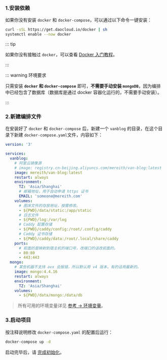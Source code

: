 ### 1.安装依赖

如果你没有安装 `docker` 和 `docker-compose`，可以通过以下命令一键安装：

```bash
curl -sSL https://get.daocloud.io/docker | sh
systemctl enable --now docker
```

::: tip

如果你没有接触过 `docker`，可以查看 [Docker 入门教程](https://www.ruanyifeng.com/blog/2018/02/docker-tutorial.html)。

:::

::: warning 环境要求

只需安装 **`docker` 和 `docker-compose`** 即可，**不需要手动安装 `mongoDB`**，因为编排中已经包含了数据库（数据库是通过 docker 容器化运行的，不需要手动安装）。

:::

### 2.新建编排文件

在安装好了 `docker` 和 `docker-compose` 后，新建一个 `vanblog` 的目录，在这个目录下新建 `docker-compose.yaml`文件，内容如下：

```yml
version: '3'

services:
  vanblog:
    # 阿里云镜像源
    # image: registry.cn-beijing.aliyuncs.com/mereith/van-blog:latest
    image: mereith/van-blog:latest
    restart: always
    environment:
      TZ: 'Asia/Shanghai'
      # 邮箱地址，用于自动申请 https 证书
      EMAIL: 'someone@mereith.com'
    volumes:
      # 图床文件的存放地址，按需修改。
      - ${PWD}/data/static:/app/static
      # 日志文件
      - ${PWD}/log:/var/log
      # Caddy 配置存储
      - ${PWD}/caddy/config:/root/.config/caddy
      # Caddy 证书存储
      - ${PWD}/caddy/data:/root/.local/share/caddy
    ports:
      # 前面的是映射到宿主机的端口号，改端口的话改前面的。
      - 80:80
      - 443:443
  mongo:
    # 某些机器不支持 avx 会报错，所以默认用 v4 版本。有的话用最新的。
    image: mongo:4.4.16
    restart: always
    environment:
      TZ: 'Asia/Shanghai'
    volumes:
      - ${PWD}/data/mongo:/data/db
```

> 所有可用的环境变量详见 [参考 → 环境变量](../reference/env.md)。

### 3.启动项目

按注释说明修改 `docker-compose.yaml` 的配置后运行：

```bash
docker-compose up -d
```

启动完毕后，请 [完成初始化](./init.md)。
